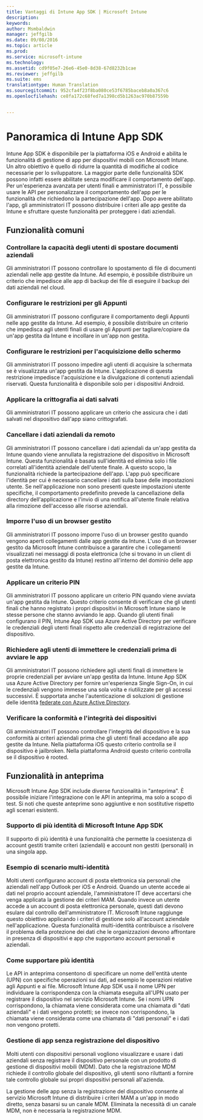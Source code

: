 ```yaml
---
title: Vantaggi di Intune App SDK | Microsoft Intune
description: 
keywords: 
author: Msmbaldwin
manager: jeffgilb
ms.date: 09/08/2016
ms.topic: article
ms.prod: 
ms.service: microsoft-intune
ms.technology: 
ms.assetid: cd9f05e7-26e6-45e0-8d38-67d8232b1cae
ms.reviewer: jeffgilb
ms.suite: ems
translationtype: Human Translation
ms.sourcegitcommit: 952cfa4f23f8ba080ce53f6785baceb8a0a367c6
ms.openlocfilehash: ce8fa172c68fed7a1398cd5b1263ac970b87559b


---
```


# Panoramica di Intune App SDK
Intune App SDK è disponibile per la piattaforma iOS e Android e abilita le funzionalità di gestione di app per dispositivi mobili con Microsoft Intune. Un altro obiettivo è quello di ridurre la quantità di modifiche al codice necessarie per lo sviluppatore. La maggior parte delle funzionalità SDK possono infatti essere abilitate senza modificare il comportamento dell'app. Per un'esperienza avanzata per utenti finali e amministratori IT, è possibile usare le API per personalizzare il comportamento dell'app per le funzionalità che richiedono la partecipazione dell'app. Dopo avere abilitato l'app, gli amministratori IT possono distribuire i criteri alle app gestite da Intune e sfruttare queste funzionalità per proteggere i dati aziendali.

## Funzionalità comuni

### Controllare la capacità degli utenti di spostare documenti aziendali
Gli amministratori IT possono controllare lo spostamento di file di documenti aziendali nelle app gestite da Intune. Ad esempio, è possibile distribuire un criterio che impedisce alle app di backup dei file di eseguire il backup dei dati aziendali nel cloud.

### Configurare le restrizioni per gli Appunti
Gli amministratori IT possono configurare il comportamento degli Appunti nelle app gestite da Intune. Ad esempio, è possibile distribuire un criterio che impedisca agli utenti finali di usare gli Appunti per tagliare/copiare da un'app gestita da Intune e incollare in un'app non gestita.

### Configurare le restrizioni per l'acquisizione dello schermo
Gli amministratori IT possono impedire agli utenti di acquisire la schermata se è visualizzata un'app gestita da Intune. L'applicazione di questa restrizione impedisce l'acquisizione e la divulgazione di contenuti aziendali riservati. Questa funzionalità è disponibile solo per i dispositivi Android.

### Applicare la crittografia ai dati salvati
Gli amministratori IT possono applicare un criterio che assicura che i dati salvati nel dispositivo dall'app siano crittografati.

### Cancellare i dati aziendali da remoto
Gli amministratori IT possono cancellare i dati aziendali da un'app gestita da Intune quando viene annullata la registrazione del dispositivo in Microsoft Intune. Questa funzionalità è basata sull'identità ed elimina solo i file correlati all'identità aziendale dell'utente finale. A questo scopo, la funzionalità richiede la partecipazione dell'app. L'app può specificare l'identità per cui è necessario cancellare i dati sulla base delle impostazioni utente. Se nell'applicazione non sono presenti queste impostazioni utente specifiche, il comportamento predefinito prevede la cancellazione della directory dell'applicazione e l'invio di una notifica all'utente finale relativa alla rimozione dell'accesso alle risorse aziendali.

### Imporre l'uso di un browser gestito
Gli amministratori IT possono imporre l'uso di un browser gestito quando vengono aperti collegamenti dalle app gestite da Intune. L'uso di un browser gestito da Microsoft Intune contribuisce a garantire che i collegamenti visualizzati nei messaggi di posta elettronica (che si trovano in un client di posta elettronica gestito da Intune) restino all'interno del dominio delle app gestite da Intune.

### Applicare un criterio PIN
Gli amministratori IT possono applicare un criterio PIN quando viene avviata un'app gestita da Intune. Questo criterio consente di verificare che gli utenti finali che hanno registrato i propri dispositivi in Microsoft Intune siano le stesse persone che stanno avviando le app. Quando gli utenti finali configurano il PIN, Intune App SDK usa Azure Active Directory per verificare le credenziali degli utenti finali rispetto alle credenziali di registrazione del dispositivo.

### Richiedere agli utenti di immettere le credenziali prima di avviare le app
Gli amministratori IT possono richiedere agli utenti finali di immettere le proprie credenziali per avviare un'app gestita da Intune. Intune App SDK usa Azure Active Directory per fornire un'esperienza Single Sign-On, in cui le credenziali vengono immesse una sola volta e riutilizzate per gli accessi successivi. È supportata anche l'autenticazione di soluzioni di gestione delle identità [federate con Azure Active Directory](https://msdn.microsoft.com/library/azure/jj679342.aspx).

### Verificare la conformità e l'integrità dei dispositivi
Gli amministratori IT possono controllare l'integrità del dispositivo e la sua conformità ai criteri aziendali prima che gli utenti finali accedano alle app gestite da Intune. Nella piattaforma iOS questo criterio controlla se il dispositivo è jailbroken. Nella piattaforma Android questo criterio controlla se il dispositivo è rooted.

## Funzionalità in anteprima
Microsoft Intune App SDK include diverse funzionalità in "anteprima". È possibile iniziare l'integrazione con le API in anteprima, ma solo a scopo di test. Si noti che queste anteprime sono aggiuntive e non sostitutive rispetto agli scenari esistenti.

### Supporto di più identità di Microsoft Intune App SDK
Il supporto di più identità è una funzionalità che permette la coesistenza di account gestiti tramite criteri (aziendali) e account non gestiti (personali) in una singola app.

### Esempio di scenario multi-identità
Molti utenti configurano account di posta elettronica sia personali che aziendali nell'app Outlook per iOS e Android. Quando un utente accede ai dati nel proprio account aziendale, l'amministratore IT deve accertarsi che venga applicata la gestione dei criteri MAM. Quando invece un utente accede a un account di posta elettronica personale, questi dati devono esulare dal controllo dell'amministratore IT. Microsoft Intune raggiunge questo obiettivo applicando i criteri di gestione solo all'account aziendale nell'applicazione. Questa funzionalità multi-identità contribuisce a risolvere il problema della protezione dei dati che le organizzazioni devono affrontare in presenza di dispositivi e app che supportano account personali e aziendali.

### Come supportare più identità
Le API in anteprima consentono di specificare un nome dell'entità utente (UPN) con specifiche operazioni sui dati, ad esempio le operazioni relative agli Appunti e ai file. Microsoft Intune App SDK usa il nome UPN per individuare la corrispondenza con la chiamata eseguita all'UPN usato per registrare il dispositivo nel servizio Microsoft Intune. Se i nomi UPN corrispondono, la chiamata viene considerata come una chiamata di "dati aziendali" e i dati vengono protetti; se invece non corrispondono, la chiamata viene considerata come una chiamata di "dati personali" e i dati non vengono protetti.

### Gestione di app senza registrazione del dispositivo
Molti utenti con dispositivi personali vogliono visualizzare e usare i dati aziendali senza registrare il dispositivo personale con un prodotto di gestione di dispositivi mobili (MDM). Dato che la registrazione MDM richiede il controllo globale del dispositivo, gli utenti sono riluttanti a fornire tale controllo globale sui propri dispositivi personali all'azienda.

La gestione delle app senza la registrazione del dispositivo consente al servizio Microsoft Intune di distribuire i criteri MAM a un'app in modo diretto, senza basarsi su un canale MDM. Eliminata la necessità di un canale MDM, non è necessaria la registrazione MDM.




<!--HONumber=Sep16_HO2-->


